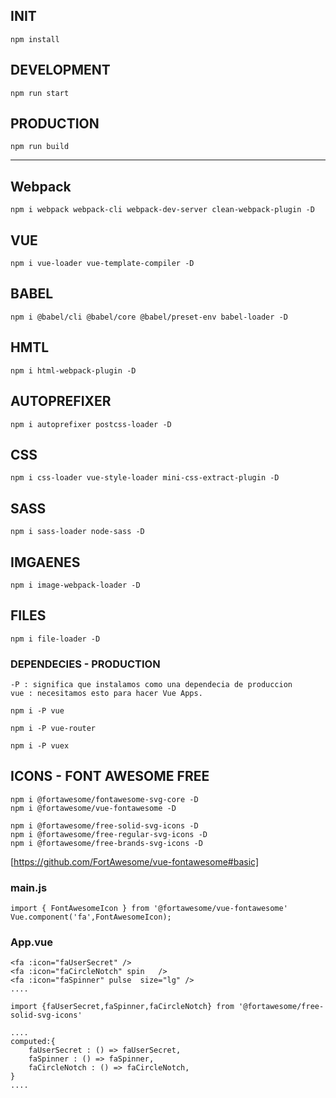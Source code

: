 ## INIT 
    npm install
## DEVELOPMENT 
    npm run start
## PRODUCTION
    npm run build

<hr/>

## Webpack
    npm i webpack webpack-cli webpack-dev-server clean-webpack-plugin -D

## VUE
    npm i vue-loader vue-template-compiler -D

## BABEL
    npm i @babel/cli @babel/core @babel/preset-env babel-loader -D

## HMTL
    npm i html-webpack-plugin -D

## AUTOPREFIXER
    npm i autoprefixer postcss-loader -D

## CSS
    npm i css-loader vue-style-loader mini-css-extract-plugin -D

## SASS
    npm i sass-loader node-sass -D

## IMGAENES
    npm i image-webpack-loader -D

## FILES
    npm i file-loader -D

### DEPENDECIES - PRODUCTION
    -P : significa que instalamos como una dependecia de produccion
    vue : necesitamos esto para hacer Vue Apps.

    npm i -P vue
    
    npm i -P vue-router

    npm i -P vuex

## ICONS - FONT AWESOME FREE

    npm i @fortawesome/fontawesome-svg-core -D
    npm i @fortawesome/vue-fontawesome -D

    npm i @fortawesome/free-solid-svg-icons -D
    npm i @fortawesome/free-regular-svg-icons -D
    npm i @fortawesome/free-brands-svg-icons -D

[https://github.com/FortAwesome/vue-fontawesome#basic]

### main.js

    import { FontAwesomeIcon } from '@fortawesome/vue-fontawesome'
    Vue.component('fa',FontAwesomeIcon);

### App.vue

    <fa :icon="faUserSecret" />
    <fa :icon="faCircleNotch" spin   />
    <fa :icon="faSpinner" pulse  size="lg" />
    ....

    import {faUserSecret,faSpinner,faCircleNotch} from '@fortawesome/free-solid-svg-icons'

    ....
    computed:{
        faUserSecret : () => faUserSecret,
        faSpinner : () => faSpinner,
        faCircleNotch : () => faCircleNotch,
    }
    ....
